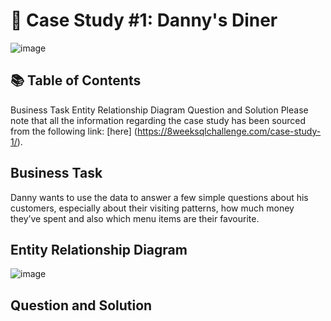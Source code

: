 # 🍜 Case Study #1: Danny's Diner
![image](https://github.com/user-attachments/assets/3ae0ae77-f24f-4851-bcbc-7f898979c60d)





## 📚 Table of Contents
Business Task
Entity Relationship Diagram
Question and Solution
Please note that all the information regarding the case study has been sourced from the following link: [here] (https://8weeksqlchallenge.com/case-study-1/).

## Business Task
Danny wants to use the data to answer a few simple questions about his customers, especially about their visiting patterns, how much money they’ve spent and also which menu items are their favourite.

## Entity Relationship Diagram

![image](https://github.com/user-attachments/assets/15b755f7-58ab-4590-8398-c74a76d77864)

## Question and Solution

